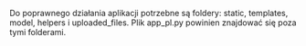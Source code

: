 Do poprawnego działania aplikacji potrzebne są foldery: static, templates, model, helpers i uploaded_files. Plik app_pl.py powinien znajdować się poza tymi folderami. 
